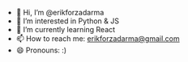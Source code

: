 - 👋 Hi, I’m @erikforzadarma
- 👀 I’m interested in Python & JS
- 🌱 I’m currently learning React
- 📫 How to reach me: erikforzadarma@gmail.com
- 😄 Pronouns: :)

<!---
erikforzadarma/erikforzadarma is a ✨ special ✨ repository because its `README.md` (this file) appears on your GitHub profile.
You can click the Preview link to take a look at your changes.
--->
